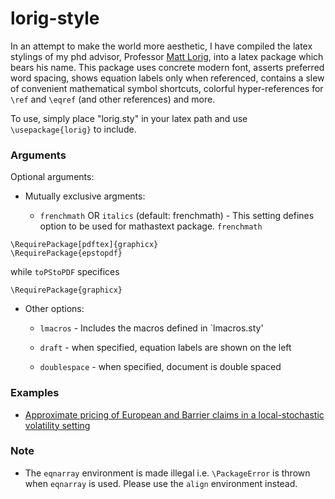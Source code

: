 # lorig-style


In an attempt to make the world more aesthetic, I have compiled the latex stylings of my phd advisor, Professor [Matt Lorig](https://mattlorig.yolasite.com/), into a latex package which bears his name. This package uses concrete modern font, asserts preferred word spacing, shows equation labels only when referenced, contains a slew of convenient mathematical symbol shortcuts, colorful hyper-references for `\ref` and `\eqref` (and other references) and more. 

To use, simply place "lorig.sty" in your latex path and use `\usepackage{lorig}` to include.

### Arguments
 Optional arguments:

* Mutually exclusive argments:

    * `frenchmath` OR `italics`   (default: frenchmath) -  This setting defines option to be used for mathastext package. `frenchmath`


```
\RequirePackage[pdftex]{graphicx}
\RequirePackage{epstopdf}
``` 
while `toPStoPDF` specifices 
```
\RequirePackage{graphicx}
```

* Other options:
    * `lmacros`     - Includes the macros defined in `lmacros.sty'

    * `draft`       - when specified, equation labels are shown on the left

    * `doublespace` - when specified, document is double spaced

### Examples
* [Approximate pricing of European and Barrier claims in a local-stochastic volatility setting](https://arxiv.org/pdf/1610.05728.pdf)

### Note
* The `eqnarray` environment is made illegal i.e. `\PackageError` is thrown when `eqnarray` is used. Please use the `align` environment instead.